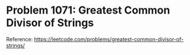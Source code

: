 # Problem 1071: Greatest Common Divisor of Strings

Reference: https://leetcode.com/problems/greatest-common-divisor-of-strings/